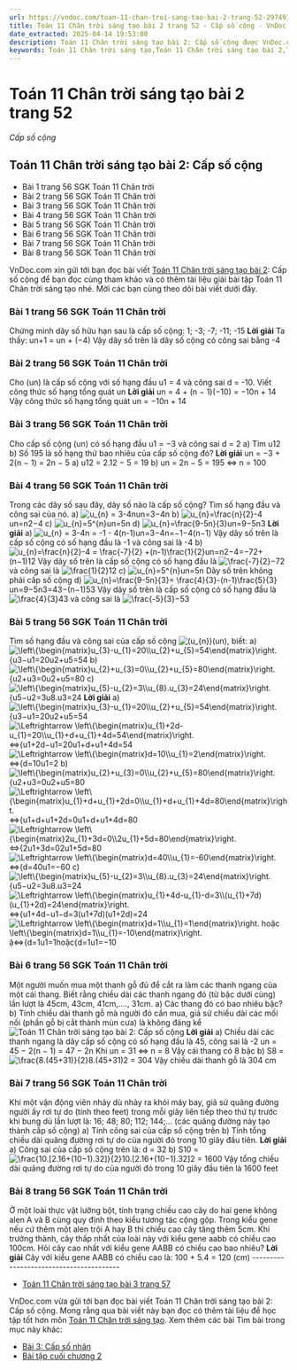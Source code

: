 ```yaml
---
url: https://vndoc.com/toan-11-chan-troi-sang-tao-bai-2-trang-52-297491
title: Toán 11 Chân trời sáng tạo bài 2 trang 52 - Cấp số cộng - VnDoc.com
date_extracted: 2025-04-14 19:53:00
description: Toán 11 Chân trời sáng tạo bài 2: Cấp số cộng được VnDoc.com tổng hợp và xin gửi tới bạn đọc cùng tham khảo để có thêm tài liệu giải SGK Toán 11 Chân trời sáng tạo nhé.
keywords: Toán 11 Chân trời sáng tạo,Toán 11 Chân trời sáng tạo bài 2,Toán lớp 11 Chân trời sáng tạo,bài tập toán 11 Chân trời sáng tạo,giải sgk toán 11 Chân trời sáng tạo,giải toán 11 Chân trời sáng tạo,toán 11 ctst,toán 11 chân trời,toán 11,giải toán 11 Chân trời sáng tạo bài 2 Cấp số cộng,giải toán 11 Chân trời sáng tạo bài 2,Toán 11 Chân trời sáng tạo bài 2 Cấp số cộng,bài 2 Cấp số cộng,Cấp số cộng
---
```


# Toán 11 Chân trời sáng tạo bài 2 trang 52
 _Cấp số cộng_
## Toán 11 Chân trời sáng tạo bài 2: Cấp số cộng
  * Bài 1 trang 56 SGK Toán 11 Chân trời
  * Bài 2 trang 56 SGK Toán 11 Chân trời
  * Bài 3 trang 56 SGK Toán 11 Chân trời
  * Bài 4 trang 56 SGK Toán 11 Chân trời
  * Bài 5 trang 56 SGK Toán 11 Chân trời
  * Bài 6 trang 56 SGK Toán 11 Chân trời
  * Bài 7 trang 56 SGK Toán 11 Chân trời
  * Bài 8 trang 56 SGK Toán 11 Chân trời

VnDoc.com xin gửi tới bạn đọc bài viết [Toán 11 Chân trời sáng tạo bài 2](<https://vndoc.com/toan-11-chan-troi-sang-tao-bai-2-trang-52-297491>): Cấp số cộng để bạn đọc cùng tham khảo và có thêm tài liệu giải bài tập Toán 11 Chân trời sáng tạo nhé. Mời các bạn cùng theo dõi bài viết dưới đây.
### Bài 1 trang 56 SGK Toán 11 Chân trời
Chứng minh dãy số hữu hạn sau là cấp số cộng: 1; -3; -7; -11; -15
**Lời giải**
Ta thấy: un+1 = un \+ \(−4\)
Vậy dãy số trên là dãy số cộng có công sai bằng -4
### Bài 2 trang 56 SGK Toán 11 Chân trời
Cho \(un\) là cấp số cộng với số hạng đầu u1 = 4 và công sai d = -10. Viết công thức số hạng tổng quát un
**Lời giải**
un = 4 + \(n − 1\)\(−10\) = −10n + 14
Vậy công thức số hạng tổng quát un = −10n + 14
### Bài 3 trang 56 SGK Toán 11 Chân trời
Cho cấp số cộng \(un\) có số hạng đầu u1 = −3 và công sai d = 2
a\) Tìm u12
b\) Số 195 là số hạng thứ bao nhiêu của cấp số cộng đó?
**Lời giải**
un = −3 + 2\(n − 1\) = 2n − 5
a\) u12 = 2.12 − 5 = 19
b\) un = 2n − 5 = 195 ⇔ n = 100
### Bài 4 trang 56 SGK Toán 11 Chân trời
Trong các dãy số sau đây, dãy số nào là cấp số cộng? Tìm số hạng đầu và công sai của nó.
a\) ![u_{n} = 3-4n](https://i.vdoc.vn/data/image/blank.png)un=3−4n
b\) ![u_{n}=\\frac{n}{2}-4](https://i.vdoc.vn/data/image/blank.png)un=n2−4
c\) ![u_{n}=5^{n}](https://i.vdoc.vn/data/image/blank.png)un=5n
d\) ![u_{n}=\\frac{9-5n}{3}](https://i.vdoc.vn/data/image/blank.png)un=9−5n3
**Lời giải**
a\) ![u_{n} = 3-4n = -1 - 4\(n-1\)](https://i.vdoc.vn/data/image/blank.png)un=3−4n=−1−4\(n−1\)
Vậy dãy số trên là cấp số cộng có số hạng đầu là -1 và công sai là -4
b\) ![u_{n}=\\frac{n}{2}-4 = \\frac{-7}{2} +\(n-1\)\\frac{1}{2}](https://i.vdoc.vn/data/image/blank.png)un=n2−4=−72+\(n−1\)12
Vậy dãy số trên là cấp số cộng có số hạng đầu là ![\\frac{-7}{2}](https://i.vdoc.vn/data/image/blank.png)−72 và công sai là ![\\frac{1}{2}](https://i.vdoc.vn/data/image/blank.png)12
c\) ![u_{n}=5^{n}](https://i.vdoc.vn/data/image/blank.png)un=5n
Dãy số trên không phải cấp số cộng
d\) ![u_{n}=\\frac{9-5n}{3}= \\frac{4}{3}-\(n-1\)\\frac{5}{3}](https://i.vdoc.vn/data/image/blank.png)un=9−5n3=43−\(n−1\)53
Vậy dãy số trên là cấp số cộng có số hạng đầu là ![\\frac{4}{3}](https://i.vdoc.vn/data/image/blank.png)43 và công sai là ![\\frac{-5}{3}](https://i.vdoc.vn/data/image/blank.png)−53
### Bài 5 trang 56 SGK Toán 11 Chân trời
Tìm số hạng đầu và công sai của cấp số cộng ![\(u_{n}\)](https://i.vdoc.vn/data/image/blank.png)\(un\), biết:
a\) ![\\left\\{\\begin{matrix}u_{3}-u_{1}=20\\\\u_{2}+u_{5}=54\\end{matrix}\\right.](https://i.vdoc.vn/data/image/blank.png)\{u3−u1=20u2+u5=54
b\) ![\\left\\{\\begin{matrix}u_{2}+u_{3}=0\\\\u_{2}+u_{5}=80\\end{matrix}\\right.](https://i.vdoc.vn/data/image/blank.png)\{u2+u3=0u2+u5=80
c\) ![\\left\\{\\begin{matrix}u_{5}-u_{2}=3\\\\u_{8}.u_{3}=24\\end{matrix}\\right.](https://i.vdoc.vn/data/image/blank.png)\{u5−u2=3u8.u3=24
**Lời giải**
a\) ![\\left\\{\\begin{matrix}u_{3}-u_{1}=20\\\\u_{2}+u_{5}=54\\end{matrix}\\right.](https://i.vdoc.vn/data/image/blank.png)\{u3−u1=20u2+u5=54
![\\Leftrightarrow \\left\\{\\begin{matrix}u_{1}+2d-u_{1}=20\\\\u_{1}+d+u_{1}+4d=54\\end{matrix}\\right.](https://i.vdoc.vn/data/image/blank.png)⇔\{u1+2d−u1=20u1+d+u1+4d=54
![\\Leftrightarrow \\left\\{\\begin{matrix}d=10\\\\u_{1}=2\\end{matrix}\\right.](https://i.vdoc.vn/data/image/blank.png)⇔\{d=10u1=2
b\) ![\\left\\{\\begin{matrix}u_{2}+u_{3}=0\\\\u_{2}+u_{5}=80\\end{matrix}\\right.](https://i.vdoc.vn/data/image/blank.png)\{u2+u3=0u2+u5=80
![\\Leftrightarrow \\left\\{\\begin{matrix}u_{1}+d+u_{1}+2d=0\\\\u_{1}+d+u_{1}+4d=80\\end{matrix}\\right.](https://i.vdoc.vn/data/image/blank.png)⇔\{u1+d+u1+2d=0u1+d+u1+4d=80
![\\Leftrightarrow \\left\\{\\begin{matrix}2u_{1}+3d=0\\\\2u_{1}+5d=80\\end{matrix}\\right.](https://i.vdoc.vn/data/image/blank.png)⇔\{2u1+3d=02u1+5d=80
![\\Leftrightarrow \\left\\{\\begin{matrix}d=40\\\\u_{1}=-60\\end{matrix}\\right.](https://i.vdoc.vn/data/image/blank.png)⇔\{d=40u1=−60
c\) ![\\left\\{\\begin{matrix}u_{5}-u_{2}=3\\\\u_{8}.u_{3}=24\\end{matrix}\\right.](https://i.vdoc.vn/data/image/blank.png)\{u5−u2=3u8.u3=24
![\\Leftrightarrow \\left\\{\\begin{matrix}u_{1}+4d-u_{1}-d=3\\\\\(u_{1}+7d\)\(u_{1}+2d\)=24\\end{matrix}\\right.](https://i.vdoc.vn/data/image/blank.png)⇔\{u1+4d−u1−d=3\(u1+7d\)\(u1+2d\)=24
![\\Leftrightarrow \\left\\{\\begin{matrix}d=1\\\\u_{1}=1\\end{matrix}\\right. hoặc \\left\\{\\begin{matrix}d=1\\\\u_{1}=-10\\end{matrix}\\right.](https://i.vdoc.vn/data/image/blank.png)ặ⇔\{d=1u1=1hoặc\{d=1u1=−10
### Bài 6 trang 56 SGK Toán 11 Chân trời
Một người muốn mua một thanh gỗ đủ để cắt ra làm các thanh ngang của một cái thang. Biết rằng chiều dài các thanh ngang đó \(từ bậc dưới cùng\) lần lượt là 45cm, 43cm, 41cm,...., 31cm.
a\) Các thang đó có bao nhiêu bậc?
b\) Tính chiều dài thanh gỗ mà người đó cần mua, giả sử chiều dài các mối nối \(phần gỗ bị cắt thành mùn cưa\) là không đáng kể
![Toán 11 Chân trời sáng tạo bài 2: Cấp số cộng](https://i.vdoc.vn/data/image/2023/05/23/toan-11-chan-troi-sang-tao-bai-2-trang-52-1.jpg)
**Lời giải**
a\) Chiều dài các thanh ngang là dãy cấp số cộng có số hạng đầu là 45, công sai là -2
un = 45 − 2\(n − 1\) = 47 − 2n
Khi un = 31 ⇔ n = 8
Vậy cái thang có 8 bậc
b\) S8 = ![\\frac{8.\(45+31\)}{2}](https://i.vdoc.vn/data/image/blank.png)8.\(45+31\)2 = 304
Vậy chiều dài thanh gỗ là 304 cm
### Bài 7 trang 56 SGK Toán 11 Chân trời
Khi một vận động viên nhảy dù nhảy ra khỏi máy bay, giả sử quãng đường người ấy rơi tự do \(tính theo feet\) trong mỗi giây liên tiếp theo thứ tự trước khi bung dù lần lượt là: 16; 48; 80; 112; 144;... \(các quãng đường này tạo thành cấp số cộng\)
a\) Tính công sai của cấp số cộng trên
b\) Tính tổng chiều dài quãng đường rơi tự do của người đó trong 10 giây đầu tiên.
**Lời giải**
a\) Công sai của cấp số cộng trên là: d = 32
b\) S10 = ![\\frac{10.\[2.16+\(10−1\).32\]}{2}](https://i.vdoc.vn/data/image/blank.png)10.\[2.16+\(10−1\).32\]2 = 1600
Vậy tổng chiều dài quãng đường rơi tự do của người đó trong 10 giây đầu tiên là 1600 feet
### Bài 8 trang 56 SGK Toán 11 Chân trời
Ở một loài thực vật lưỡng bột, tính trạng chiều cao cây do hai gene không alen A và B cùng quy định theo kiểu tương tác cộng gộp. Trong kiểu gene nếu cứ thêm một alen trội A hay B thì chiều cao cây tăng thêm 5cm. Khi trưởng thành, cây thấp nhất của loài này với kiểu gene aabb có chiều cao 100cm. Hỏi cây cao nhất với kiểu gene AABB có chiều cao bao nhiêu?
**Lời giải**
Cây với kiểu gene AABB có chiều cao là: 100 + 5.4 = 120 \(cm\)
\----------------------------------------
  * [Toán 11 Chân trời sáng tạo bài 3 trang 57](<https://vndoc.com/toan-11-chan-troi-sang-tao-bai-3-trang-57-297497>)

VnDoc.com vừa gửi tới bạn đọc bài viết Toán 11 Chân trời sáng tạo bài 2: Cấp số cộng. Mong rằng qua bài viết này bạn đọc có thêm tài liệu để học tập tốt hơn môn [Toán 11 Chân trời sáng tạo](<https://vndoc.com/toan-11-chan-troi-sang-tao>).
Xem thêm các bài Tìm bài trong mục này khác:
  * [Bài 3: Cấp số nhân](</toan-11-chan-troi-sang-tao-bai-3-trang-57-297497>)
  * [Bài tập cuối chương 2](</toan-11-chan-troi-sang-tao-bai-tap-cuoi-chuong-2-297573>)

